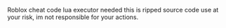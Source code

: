 Roblox cheat code
lua executor needed
this is ripped source code
use at your risk, im not responsible for your actions.
